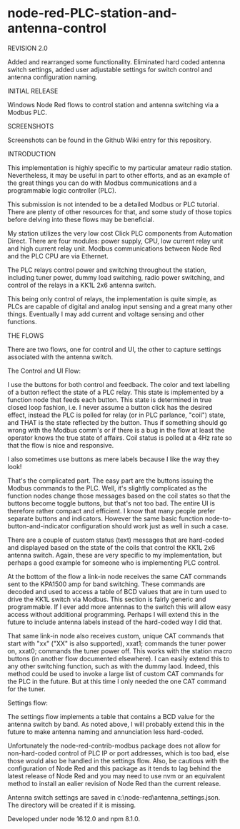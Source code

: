 # node-red-PLC-station-and-antenna-control

REVISION 2.0

Added and rearranged some functionality.
Eliminated hard coded antenna switch settings, added user adjustable settings for switch control and antenna configuration naming.


INITIAL RELEASE

Windows Node Red flows to control station and antenna switching via a Modbus PLC.

SCREENSHOTS

Screenshots can be found in the Github Wiki entry for this repository.

INTRODUCTION

This implementation is highly specific to my particular amateur radio station. Nevertheless, it may be useful in part to other efforts, and as an example of the great things you can do with Modbus communications and a programmable logic controller (PLC).

This submission is not intended to be a detailed Modbus or PLC tutorial. There are plenty of other resources for that, and some study of those topics before delving into these flows may be beneficial.

My station utilizes the very low cost Click PLC components from Automation Direct. There are four modules: power supply, CPU, low current relay unit and high current relay unit. Modbus communications between Node Red and the PLC CPU are via Ethernet.

The PLC relays control power and switching throughout the station, including tuner power, dummy load switching, radio power switching, and control of the relays in a KK1L 2x6 antenna switch.

This being only control of relays, the implementation is quite simple, as PLCs are capable of digital and analog input sensing and a great many other things. Eventually I may add current and voltage sensing and other functions.

THE FLOWS

There are two flows, one for control and UI, the other to capture settings associated with the antenna switch.

The Control and UI Flow:

I use the buttons for both control and feedback. The color and text labelling of a button reflect the state of a PLC relay. This state is implemented by a function node that feeds each button. This state is determined in true closed loop fashion, i.e. I never assume a button click has the desired effect, instead the PLC is polled for relay (or in PLC parlance, "coil") state, and THAT is the state reflected by the button. Thus if something should go wrong with the Modbus comm's or if there is a bug in the flow at least the operator knows the true state of affairs. Coil status is polled at a 4Hz rate so that the flow is nice and responsive.

I also sometimes use buttons as mere labels because I like the way they look!

That's the complicated part. The easy part are the buttons issuing the Modbus commands to the PLC. Well, it's slightly complicated as the function nodes change those messages based on the coil states so that the buttons become toggle buttons, but that's not too bad. The entire UI is therefore rather compact and efficient. I know that many people prefer separate buttons and indicators. However the same basic function node-to-button-and-indicator configuration should work just as well in such a case.

There are a couple of custom status (text) messages that are hard-coded and displayed based on the state of the coils that control the KK1L 2x6 antenna switch. Again, these are very specific to my implementation, but perhaps a good example for someone who is implementing PLC control.

At the bottom of the flow a link-in node receives the same CAT commands sent to the KPA1500 amp for band switching. These commands are decoded and used to access a table of BCD values that are in turn used to drive the KK1L switch via Modbus. This section is fairly generic and programmable. If I ever add more antennas to the switch this will allow easy access without additional programming. Perhaps I will extend this in the future to include antenna labels instead of the hard-coded way I did that.

That same link-in node also receives custom, unique CAT commands that start with "xx" ("XX" is also supported), xxat1; commands the tuner power on, xxat0; commands the tuner power off. This works with the station macro buttons (in another flow documented elsewhere). I can easily extend this to any other switching function, such as with the dummy laod. Indeed, this method could be used to invoke a large list of custom CAT commands for the PLC in the future. But at this time I only needed the one CAT command for the tuner.

Settings flow:

The settings flow implements a table that contains a BCD value for the antenna switch by band. As noted above, I will probably extend this in the future to make antenna naming and annunciation less hard-coded.

Unfortunately the node-red-contrib-modbus package does not allow for non-hard-coded control of PLC IP or port addresses, which is too bad, else those would also be handled in the settings flow. Also, be cautious with the configuration of Node Red and this package as it tends to lag behind the latest release of Node Red and you may need to use nvm or an equivalent method to install an ealier revision of Node Red than the current release.

Antenna switch settings are saved in c:\node-red\antenna_settings.json. The directory will be created if it is missing.
 
Developed under node 16.12.0 and npm 8.1.0.
 
